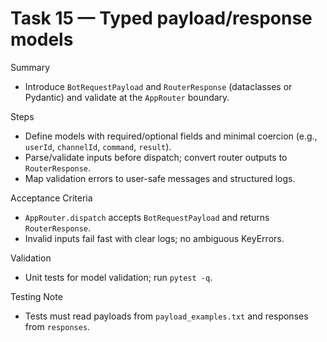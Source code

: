 # Task 15 — Typed payload/response models

Summary
- Introduce `BotRequestPayload` and `RouterResponse` (dataclasses or Pydantic) and validate at the `AppRouter` boundary.

Steps
- Define models with required/optional fields and minimal coercion (e.g., `userId`, `channelId`, `command`, `result`).
- Parse/validate inputs before dispatch; convert router outputs to `RouterResponse`.
- Map validation errors to user-safe messages and structured logs.

Acceptance Criteria
- `AppRouter.dispatch` accepts `BotRequestPayload` and returns `RouterResponse`.
- Invalid inputs fail fast with clear logs; no ambiguous KeyErrors.

Validation
- Unit tests for model validation; run `pytest -q`.

Testing Note
- Tests must read payloads from `payload_examples.txt` and responses from `responses`.
